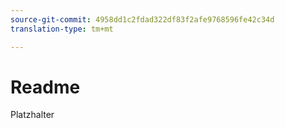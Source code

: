 ```yaml
---
source-git-commit: 4958dd1c2fdad322df83f2afe9768596fe42c34d
translation-type: tm+mt

---
```

# Readme

Platzhalter
